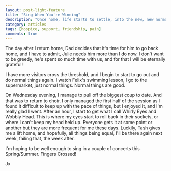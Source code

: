 ```yaml
---
layout: post-light-feature
title: "Sing When You're Winning"
description: "Once home, life starts to settle, into the new, new normal."
category: articles
tags: [hospice, support, friendship, pain]
comments: true
---
```


The day after I return home, Dad decides that it's time for him to go back home, and I have to admit, Julie needs him more than I do now.  I don't want to be greedy, he's spent so much time with us, and for that I will be eternally grateful!

I have more visitors cross the threshold, and I begin to start to go out and do normal things again.  I watch Felix's swimming lesson, I go to the supermarket, just normal things.  Normal things are good.

On Wednesday evening, I manage to pull off the biggest coup to date.  And that was to return to choir.  I only managed the first half of the session as I found it difficult to keep up with the pace of things, but I enjoyed it, and I'm really glad I went. After an hour, I start to get what I call Whirly Eyes and Wobbly Head.  This is where my eyes start to roll back in their sockets, or where I can't keep my head held up.  Everyone gets it at some point or another but they are more frequent for me these days.  Luckily, Tash gives me a lift home, and hopefully, all things being equal, I'll be there again next week, failing that, the week after.

I'm hoping to be well enough to sing in a couple of concerts this Spring/Summer.  Fingers Crossed!

Jx   
